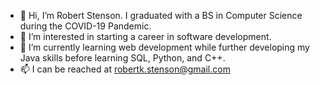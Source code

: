 - 👋 Hi, I’m Robert Stenson. I graduated with a BS in Computer Science during the COVID-19 Pandemic.
- 👀 I’m interested in starting a career in software development.
- 🌱 I’m currently learning web development while further developing my Java skills before learning SQL, Python, and C++.
- 📫 I can be reached at robertk.stenson@gmail.com

